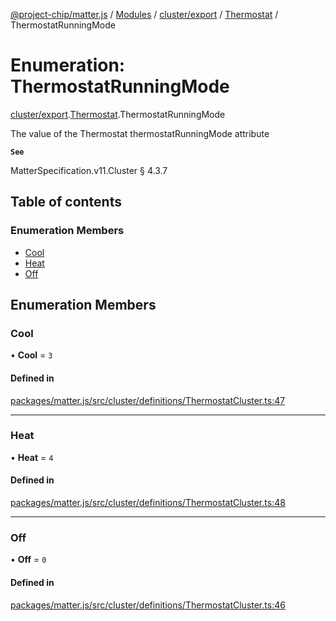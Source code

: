 [@project-chip/matter.js](../README.md) / [Modules](../modules.md) / [cluster/export](../modules/cluster_export.md) / [Thermostat](../modules/cluster_export.Thermostat.md) / ThermostatRunningMode

# Enumeration: ThermostatRunningMode

[cluster/export](../modules/cluster_export.md).[Thermostat](../modules/cluster_export.Thermostat.md).ThermostatRunningMode

The value of the Thermostat thermostatRunningMode attribute

**`See`**

MatterSpecification.v11.Cluster § 4.3.7

## Table of contents

### Enumeration Members

- [Cool](cluster_export.Thermostat.ThermostatRunningMode.md#cool)
- [Heat](cluster_export.Thermostat.ThermostatRunningMode.md#heat)
- [Off](cluster_export.Thermostat.ThermostatRunningMode.md#off)

## Enumeration Members

### Cool

• **Cool** = ``3``

#### Defined in

[packages/matter.js/src/cluster/definitions/ThermostatCluster.ts:47](https://github.com/project-chip/matter.js/blob/c0d55745d5279e16fdfaa7d2c564daa31e19c627/packages/matter.js/src/cluster/definitions/ThermostatCluster.ts#L47)

___

### Heat

• **Heat** = ``4``

#### Defined in

[packages/matter.js/src/cluster/definitions/ThermostatCluster.ts:48](https://github.com/project-chip/matter.js/blob/c0d55745d5279e16fdfaa7d2c564daa31e19c627/packages/matter.js/src/cluster/definitions/ThermostatCluster.ts#L48)

___

### Off

• **Off** = ``0``

#### Defined in

[packages/matter.js/src/cluster/definitions/ThermostatCluster.ts:46](https://github.com/project-chip/matter.js/blob/c0d55745d5279e16fdfaa7d2c564daa31e19c627/packages/matter.js/src/cluster/definitions/ThermostatCluster.ts#L46)
